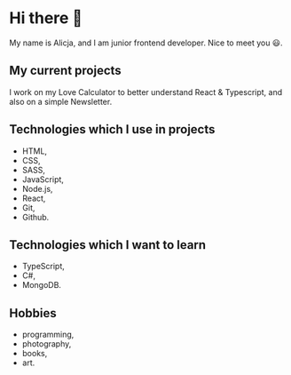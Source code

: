 # Hi there 👋

My name is Alicja, and I am junior frontend developer. Nice to meet you 😃.

## My current projects

I work on my Love Calculator to better understand React & Typescript, and also on a simple Newsletter.

## Technologies which I use in projects

- HTML,
- CSS,
- SASS,
- JavaScript,
- Node.js,
- React,
- Git,
- Github.

## Technologies which I want to learn

- TypeScript,
- C#,
- MongoDB.

## Hobbies

- programming,
- photography,
- books,
- art.

<!--
**alicja-begovic/alicja-begovic** is a ✨ _special_ ✨ repository because its `README.md` (this file) appears on your GitHub profile.

Here are some ideas to get you started:

- 🔭 I’m currently working on ...
- 🌱 I’m currently learning ...
- 👯 I’m looking to collaborate on ...
-->
